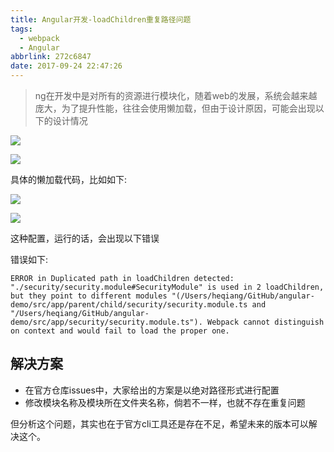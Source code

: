 ```yaml
---
title: Angular开发-loadChildren重复路径问题
tags:
  - webpack
  - Angular
abbrlink: 272c6847
date: 2017-09-24 22:47:26
---
```

> ng在开发中是对所有的资源进行模块化，随着web的发展，系统会越来越庞大，为了提升性能，往往会使用懒加载，但由于设计原因，可能会出现以下的设计情况

![](//static.1991421.cn/blog/2017-09-24-144753.jpg)

![](//static.1991421.cn/blog/2017-09-24-144849.jpg)

具体的懒加载代码，比如如下:

![](//static.1991421.cn/blog/2017-09-24-145008.jpg)


![](//static.1991421.cn/blog/2017-09-24-145032.jpg)

这种配置，运行的话，会出现以下错误

错误如下:
```
ERROR in Duplicated path in loadChildren detected: "./security/security.module#SecurityModule" is used in 2 loadChildren, but they point to different modules "(/Users/heqiang/GitHub/angular-demo/src/app/parent/child/security/security.module.ts and "/Users/heqiang/GitHub/angular-demo/src/app/security/security.module.ts"). Webpack cannot distinguish on context and would fail to load the proper one.

```

## 解决方案

+ 在官方仓库issues中，大家给出的方案是以绝对路径形式进行配置
+ 修改模块名称及模块所在文件夹名称，倘若不一样，也就不存在重复问题

但分析这个问题，其实也在于官方cli工具还是存在不足，希望未来的版本可以解决这个。
